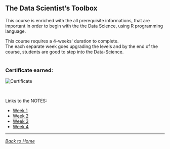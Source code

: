 ## The Data Scientist’s Toolbox

This course is enriched with the all prerequisite informations, that are important in order to begin with the the Data Science, using R programming language.<br />

This course requires a 4-weeks' duration to complete.<br />
The each separate week goes  upgrading the levels and by the end of the course, students are good to step into the Data-Science.<br /><br />

### Certificate earned:
![Certificate](Certificate.png)

<br />

Links to the NOTES:
* [Week 1](week1)
* [Week 2](week2)
* [Week 3](week3)
* [Week 4](week4)

<hr />

[_Back to Home_](../)
